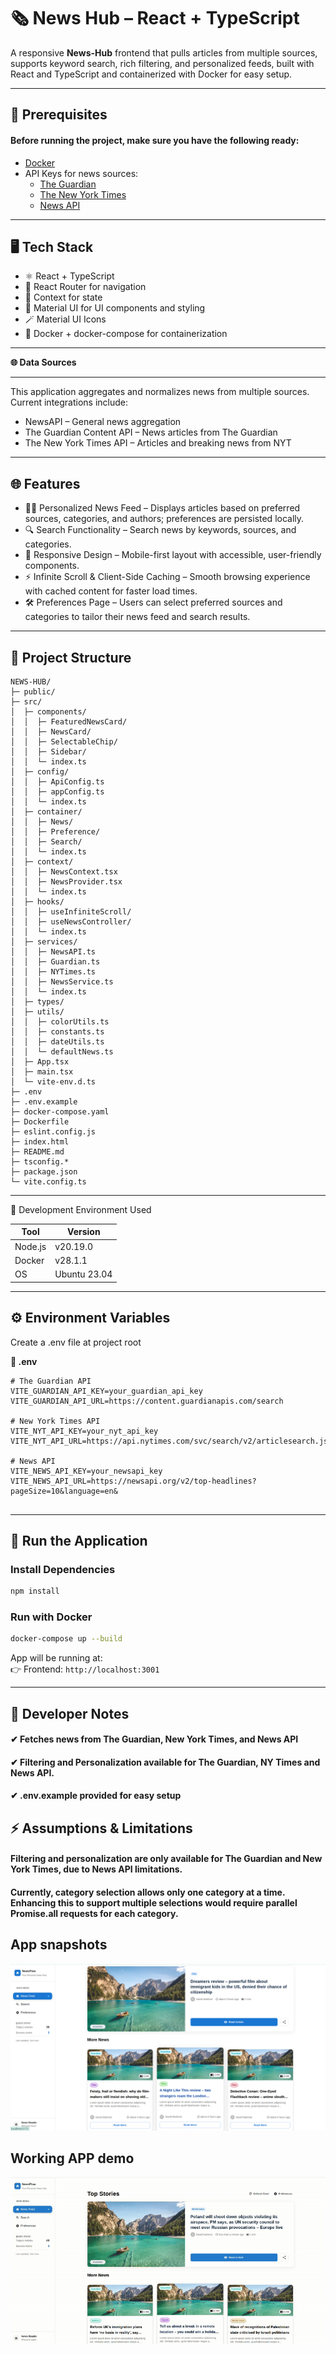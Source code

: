 # 🗞️ News Hub – React + TypeScript

A responsive **News-Hub** frontend that pulls articles from multiple sources, supports keyword search, rich filtering, and personalized feeds, built with React and TypeScript and containerized with Docker for easy setup.

---

## 📌 Prerequisites

#### Before running the project, make sure you have the following ready:

- [Docker](https://www.docker.com/)
- API Keys for news sources:
  - [The Guardian](https://open-platform.theguardian.com/)
  - [The New York Times](https://developer.nytimes.com/)
  - [News API](https://newsapi.org/)

---

## 🖥️ Tech Stack

- ⚛️ React + TypeScript
- 🧭 React Router for navigation
- 🧰 Context for state
- 🎨 Material UI for UI components and styling
- 🪄 Material UI Icons
- 🐳 Docker + docker-compose for containerization

---

**🌐 Data Sources**

---

This application aggregates and normalizes news from multiple sources. Current integrations include:

- NewsAPI – General news aggregation
- The Guardian Content API – News articles from The Guardian
- The New York Times API – Articles and breaking news from NYT

---

## 🌐 Features

- 🧑‍💻 Personalized News Feed – Displays articles based on preferred sources, categories, and authors; preferences are persisted locally.
- 🔍 Search Functionality – Search news by keywords, sources, and categories.
- 📱 Responsive Design – Mobile-first layout with accessible, user-friendly components.
- ⚡ Infinite Scroll & Client-Side Caching – Smooth browsing experience with cached content for faster load times.
- 🛠️ Preferences Page – Users can select preferred sources and categories to tailor their news feed and search results.

---

## 📁 Project Structure

```
NEWS-HUB/
├─ public/
├─ src/
│  ├─ components/
│  │  ├─ FeaturedNewsCard/
│  │  ├─ NewsCard/
│  │  ├─ SelectableChip/
│  │  ├─ Sidebar/
│  │  └─ index.ts
│  ├─ config/
│  │  ├─ ApiConfig.ts
│  │  ├─ appConfig.ts
│  │  └─ index.ts
│  ├─ container/
│  │  ├─ News/
│  │  ├─ Preference/
│  │  ├─ Search/
│  │  └─ index.ts
│  ├─ context/
│  │  ├─ NewsContext.tsx
│  │  ├─ NewsProvider.tsx
│  │  └─ index.ts
│  ├─ hooks/
│  │  ├─ useInfiniteScroll/
│  │  ├─ useNewsController/
│  │  └─ index.ts
│  ├─ services/
│  │  ├─ NewsAPI.ts
│  │  ├─ Guardian.ts
│  │  ├─ NYTimes.ts
│  │  ├─ NewsService.ts
│  │  └─ index.ts
│  ├─ types/
│  ├─ utils/
│  │  ├─ colorUtils.ts
│  │  ├─ constants.ts
│  │  ├─ dateUtils.ts
│  │  └─ defaultNews.ts
│  ├─ App.tsx
│  ├─ main.tsx
│  └─ vite-env.d.ts
├─ .env
├─ .env.example
├─ docker-compose.yaml
├─ Dockerfile
├─ eslint.config.js
├─ index.html
├─ README.md
├─ tsconfig.*
├─ package.json
└─ vite.config.ts
```

---

🧪 Development Environment Used

| Tool    | Version      |
| ------- | ------------ |
| Node.js | v20.19.0     |
| Docker  | v28.1.1      |
| OS      | Ubuntu 23.04 |

---

## ⚙️ Environment Variables

Create a .env file at project root

**📡 .env**

```env
# The Guardian API
VITE_GUARDIAN_API_KEY=your_guardian_api_key
VITE_GUARDIAN_API_URL=https://content.guardianapis.com/search

# New York Times API
VITE_NYT_API_KEY=your_nyt_api_key
VITE_NYT_API_URL=https://api.nytimes.com/svc/search/v2/articlesearch.json?

# News API
VITE_NEWS_API_KEY=your_newsapi_key
VITE_NEWS_API_URL=https://newsapi.org/v2/top-headlines?pageSize=10&language=en&


```

---

## 🚀 Run the Application

### Install Dependencies

```bash
npm install
```

### Run with Docker

```bash
docker-compose up --build
```

App will be running at:  
👉 Frontend: `http://localhost:3001`

---

## 📝 Developer Notes

#### ✔ Fetches news from The Guardian, New York Times, and News API

#### ✔ Filtering and Personalization available for The Guardian, NY Times and News API.

#### ✔ .env.example provided for easy setup

## ⚡ Assumptions & Limitations

#### Filtering and personalization are only available for The Guardian and New York Times, due to News API limitations.

#### Currently, category selection allows only one category at a time. Enhancing this to support multiple selections would require parallel Promise.all requests for each category.

## App snapshots

![Dashboard preview](/public/assets/News-hub.png)

## Working APP demo

![Dashboard demo](/public/assets/News-hub.gif)

```

```
